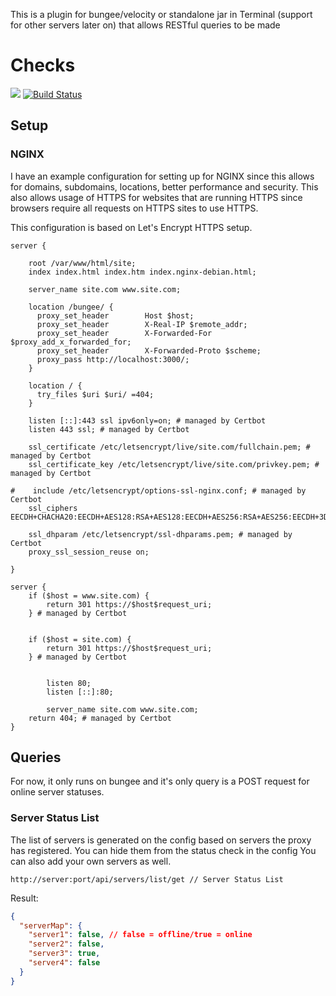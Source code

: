 This is a plugin for bungee/velocity or standalone jar in Terminal (support for other servers later on) that allows RESTful queries to be made

# Checks
![](https://github.com/Fernthedev/ServerRestAPI/workflows/Java%20CI/badge.svg)
[![Build Status](https://dev.azure.com/Fernthedev/ServerRestAPI/_apis/build/status/Fernthedev.ServerRestAPI?branchName=master)](https://dev.azure.com/Fernthedev/ServerRestAPI/_build/latest?definitionId=6&branchName=master)

## Setup
### NGINX
I have an example configuration for setting up for NGINX since this allows for domains, subdomains, locations, better performance and security.
This also allows usage of HTTPS for websites that are running HTTPS since browsers require all requests on HTTPS sites to use HTTPS.

This configuration is based on Let's Encrypt HTTPS setup.
```
server {

    root /var/www/html/site;
    index index.html index.htm index.nginx-debian.html;

    server_name site.com www.site.com;

	location /bungee/ {
      proxy_set_header        Host $host;
      proxy_set_header        X-Real-IP $remote_addr;
      proxy_set_header        X-Forwarded-For $proxy_add_x_forwarded_for;
      proxy_set_header        X-Forwarded-Proto $scheme;
      proxy_pass http://localhost:3000/;     
	}

    location / {
      try_files $uri $uri/ =404;
    }

    listen [::]:443 ssl ipv6only=on; # managed by Certbot
    listen 443 ssl; # managed by Certbot

    ssl_certificate /etc/letsencrypt/live/site.com/fullchain.pem; # managed by Certbot
    ssl_certificate_key /etc/letsencrypt/live/site.com/privkey.pem; # managed by Certbot

#    include /etc/letsencrypt/options-ssl-nginx.conf; # managed by Certbot
    ssl_ciphers EECDH+CHACHA20:EECDH+AES128:RSA+AES128:EECDH+AES256:RSA+AES256:EECDH+3DES:RSA+3DES:!MD5;

    ssl_dhparam /etc/letsencrypt/ssl-dhparams.pem; # managed by Certbot
    proxy_ssl_session_reuse on;
            
}

server {
    if ($host = www.site.com) {
        return 301 https://$host$request_uri;
    } # managed by Certbot


    if ($host = site.com) {
        return 301 https://$host$request_uri;
    } # managed by Certbot


        listen 80;
        listen [::]:80;

        server_name site.com www.site.com;
    return 404; # managed by Certbot
}

```

## Queries

For now, it only runs on bungee and it's only query is a POST request for online server statuses.

### Server Status List

The list of servers is generated on the config based on servers the proxy has registered. You can hide them from the status check in the config
You can also add your own servers as well.

```
http://server:port/api/servers/list/get // Server Status List
```

Result:
```json
{
  "serverMap": {
    "server1": false, // false = offline/true = online
    "server2": false,
    "server3": true,
    "server4": false
  }
}
```
